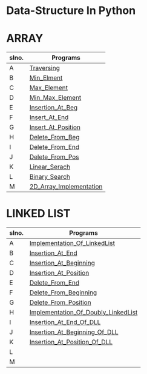 # Data-Structure In Python

# ARRAY

| slno. | Programs                                                                                                                               |
| ----- | -------------------------------------------------------------------------------------------------------------------------------------- |
| A     | [Traversing             ](https://github.com/hacker-404-error/Data-Structure-In-Python/blob/master/Array/A-Traversing.py)              |
| B     | [Min_Elment             ](https://github.com/hacker-404-error/Data-Structure-In-Python/blob/master/Array/B-Min_Elment.py)              |
| C     | [Max_Element            ](https://github.com/hacker-404-error/Data-Structure-In-Python/blob/master/Array/C-Max_Element.py)             |
| D     | [Min_Max_Element        ](https://github.com/hacker-404-error/Data-Structure-In-Python/blob/master/Array/D-Min_Max_Element.py)         |
| E     | [Insertion_At_Beg       ](https://github.com/hacker-404-error/Data-Structure-In-Python/blob/master/Array/E-Insertion_At_Beg.py)        |
| F     | [Insert_At_End          ](https://github.com/hacker-404-error/Data-Structure-In-Python/blob/master/Array/F-Insert_At_End.py)           |
| G     | [Insert_At_Position     ](https://github.com/hacker-404-error/Data-Structure-In-Python/blob/master/Array/G-Insert_At_Position.py)      |
| H     | [Delete_From_Beg        ](https://github.com/hacker-404-error/Data-Structure-In-Python/blob/master/Array/H-Delete_From_Beg.py)         |
| I     | [Delete_From_End        ](https://github.com/hacker-404-error/Data-Structure-In-Python/blob/master/Array/I-Delete_From_End.py)         |
| J     | [Delete_From_Pos        ](https://github.com/hacker-404-error/Data-Structure-In-Python/blob/master/Array/J-Delete_From_Pos.py)         |
| K     | [Linear_Serach          ](https://github.com/hacker-404-error/Data-Structure-In-Python/blob/master/Array/K-Linear_Serach.py)           |
| L     | [Binary_Search          ](https://github.com/hacker-404-error/Data-Structure-In-Python/blob/master/Array/L-Binary_Search.py)           |
| M     | [2D_Array_Implementation](https://github.com/hacker-404-error/Data-Structure-In-Python/blob/master/Array/M-2D_Array_Implementation.py) |



 # LINKED LIST

 | slno. | Programs                                                                                                                                                      |
 | ----- | ------------------------------------------------------------------------------------------------------------------------------------------------------------- |
 | A     | [Implementation_Of_LinkedList       ](https://github.com/hacker-404-error/Data-Structure-In-Python/blob/master/Linked_List/A-Implementation_Of_LinkedList.py) |
 | B     | [Insertion_At_End                   ](https://github.com/hacker-404-error/Data-Structure-In-Python/blob/master/Linked_List/B-Insertion_At_End.py)             |
 | C     | [Insertion_At_Beginning             ](https://github.com/hacker-404-error/Data-Structure-In-Python/blob/master/Linked_List/C-Insertion_At_Beginning.py)       |
 | D     | [Insertion_At_Position              ](https://github.com/hacker-404-error/Data-Structure-In-Python/blob/master/Linked_List/D-Insertion_At_Position.py)        |
 | E     | [Delete_From_End                    ](https://github.com/hacker-404-error/Data-Structure-In-Python/blob/master/Linked_List/E-Delete_From_End.py)              |
 | F     | [Delete_From_Beginning              ](https://github.com/hacker-404-error/Data-Structure-In-Python/blob/master/Linked_List/F-Delete_From_Beginning.py)        |
 | G     | [Delete_From_Position               ](https://github.com/hacker-404-error/Data-Structure-In-Python/blob/master/Linked_List/G-Delete_From_Position.py)         |
 | H     | [Implementation_Of_Doubly_LinkedList]()                                                                                                                       |
 | I     | [Insertion_At_End_Of_DLL            ]()                                                                                                                       |
 | J     | [Insertion_At_Beginning_Of_DLL      ]()                                                                                                                       |
 | K     | [Insertion_At_Position_Of_DLL       ]()                                                                                                                       |
 | L     | []()                                                                                                                                                          |
 | M     | []()                                                                                                                                                          |
 
 